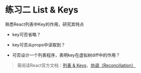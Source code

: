 # 练习二 List & Keys

熟悉React列表中Key的作用，研究其特点

* key可否省略？

* key可否从props中读取到？

* 可否设计一个列表程序，表明key在虚拟树diff中的作用？

> 需阅读React官方文档：[列表 & Keys](https://doc.react-china.org/docs/lists-and-keys.html)，[协调（Reconciliation）](https://doc.react-china.org/docs/reconciliation.html)
